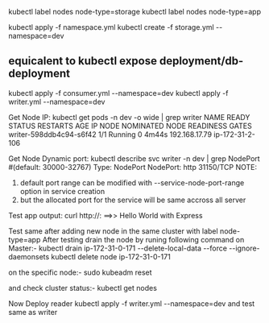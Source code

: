 kubectl label nodes <node-name> node-type=storage
kubectl label nodes <node-name> node-type=app

kubectl apply -f namespace.yml
kubectl create -f storage.yml --namespace=dev
## equicalent to kubectl expose deployment/db-deployment

kubectl apply -f consumer.yml --namespace=dev
kubectl apply -f writer.yml --namespace=dev

Get Node IP: kubectl get pods -n dev -o wide | grep writer
NAME                        READY   STATUS    RESTARTS   AGE   IP                NODE               NOMINATED NODE   READINESS GATES
writer-598ddb4c94-s6f42     1/1     Running   0          4m44s   192.168.17.79     ip-172-31-2-106    <none>           <none>

Get Node Dynamic port: kubectl describe svc writer -n dev | grep NodePort #(default: 30000-32767)
Type:                     NodePort
NodePort:                 http  31150/TCP
NOTE: 
1. default port range can be modified with --service-node-port-range option in service creation
2. but the allocated port for the service will be same accross all server

Test app output: curl http://<node-public-ip>:<node-dynamic-port> ==>> Hello World with Express

Test same after adding new node in the same cluster with label node-type=app
After testing drain the node by runing following command
on Master:- 
kubectl drain ip-172-31-0-171 --delete-local-data --force --ignore-daemonsets
kubectl delete node ip-172-31-0-171

on the specific node:-
sudo kubeadm reset

and check cluster status:-
kubectl get nodes

Now Deploy reader 
kubectl apply -f writer.yml --namespace=dev
and test same as writer